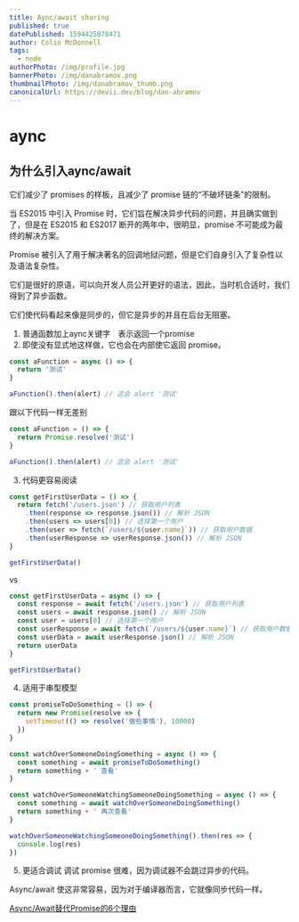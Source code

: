 ```yaml
---
title: Aync/await sharing
published: true
datePublished: 1594425078471
author: Colin McDonnell
tags:
  - node
authorPhoto: /img/profile.jpg
bannerPhoto: /img/danabramov.png
thumbnailPhoto: /img/danabramov_thumb.png
canonicalUrl: https://devii.dev/blog/dan-abramov
---
```

# aync

## 为什么引入aync/await

它们减少了 promises 的样板，且减少了 promise 链的“不破坏链条”的限制。

当 ES2015 中引入 Promise 时，它们旨在解决异步代码的问题，并且确实做到了，但是在 ES2015 和 ES2017 断开的两年中，很明显，promise 不可能成为最终的解决方案。

Promise 被引入了用于解决著名的回调地狱问题，但是它们自身引入了复杂性以及语法复杂性。

它们是很好的原语，可以向开发人员公开更好的语法，因此，当时机合适时，我们得到了异步函数。

它们使代码看起来像是同步的，但它是异步的并且在后台无阻塞。

1. 普通函数加上aync关键字　表示返回一个promise
2. 即使没有显式地这样做，它也会在内部使它返回 promise。

```js
const aFunction = async () => {
  return '测试'
}

aFunction().then(alert) // 这会 alert '测试'
```

跟以下代码一样无差别
```js
const aFunction = () => {
  return Promise.resolve('测试')
}

aFunction().then(alert) // 这会 alert '测试'
```
3. 代码更容易阅读
```js
const getFirstUserData = () => {
  return fetch('/users.json') // 获取用户列表
    .then(response => response.json()) // 解析 JSON
    .then(users => users[0]) // 选择第一个用户
    .then(user => fetch(`/users/${user.name}`)) // 获取用户数据
    .then(userResponse => userResponse.json()) // 解析 JSON
}

getFirstUserData()
```
vs

```js
const getFirstUserData = async () => {
  const response = await fetch('/users.json') // 获取用户列表
  const users = await response.json() // 解析 JSON
  const user = users[0] // 选择第一个用户
  const userResponse = await fetch(`/users/${user.name}`) // 获取用户数据
  const userData = await userResponse.json() // 解析 JSON
  return userData
}

getFirstUserData()
```
4. 适用于串型模型

```js
const promiseToDoSomething = () => {
  return new Promise(resolve => {
    setTimeout(() => resolve('做些事情'), 10000)
  })
}

const watchOverSomeoneDoingSomething = async () => {
  const something = await promiseToDoSomething()
  return something + ' 查看'
}

const watchOverSomeoneWatchingSomeoneDoingSomething = async () => {
  const something = await watchOverSomeoneDoingSomething()
  return something + ' 再次查看'
}

watchOverSomeoneWatchingSomeoneDoingSomething().then(res => {
  console.log(res)
})
```
5. 更适合调试
调试 promise 很难，因为调试器不会跳过异步的代码。

Async/await 使这非常容易，因为对于编译器而言，它就像同步代码一样。

[Async/Await替代Promise的6个理由](https://www.cnblogs.com/fundebug/p/6667725.html)